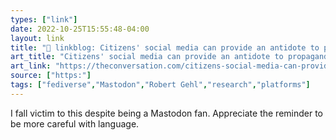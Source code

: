 ```yaml
---
types: ["link"]
date: 2022-10-25T15:55:48-04:00
layout: link
title: "🔗 linkblog: Citizens' social media can provide an antidote to propaganda and disinformation'"
art_title: "Citizens' social media can provide an antidote to propaganda and disinformation"
art_link: "https://theconversation.com/citizens-social-media-can-provide-an-antidote-to-propaganda-and-disinformation-192491"
source: ["https:"]
tags: ["fediverse","Mastodon","Robert Gehl","research","platforms"]
---
```

I fall victim to this despite being a Mastodon fan. Appreciate the reminder to be more careful with language.
 
